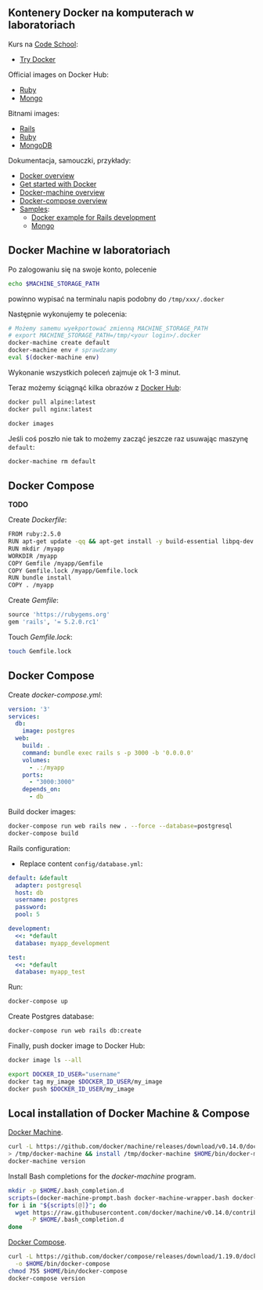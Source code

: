 ## Kontenery Docker na komputerach w laboratoriach

Kurs na [Code School](https://www.codeschool.com/):

* [Try Docker](https://www.codeschool.com/courses/try-docker)

Official images on Docker Hub:

* [Ruby](https://hub.docker.com/_/ruby/)
* [Mongo](https://hub.docker.com/_/mongo/)

Bitnami images:

* [Rails](https://hub.docker.com/r/bitnami/rails/)
* [Ruby](https://hub.docker.com/r/bitnami/ruby/)
* [MongoDB](https://hub.docker.com/r/bitnami/mongodb/)

Dokumentacja, samouczki, przykłady:

* [Docker overview](https://docs.docker.com/engine/docker-overview/)
* [Get started with Docker](https://docs.docker.com/get-started/)
* [Docker-machine overview](https://docs.docker.com/machine/overview/)
* [Docker-compose overview](https://docs.docker.com/compose/overview/)
* [Samples](https://docs.docker.com/samples/):
  * [Docker example for Rails development](https://docs.docker.com/compose/rails/)
  * [Mongo](https://docs.docker.com/samples/library/mongo/)


## Docker Machine w laboratoriach

Po zalogowaniu się na swoje konto, polecenie
```sh
echo $MACHINE_STORAGE_PATH
```
powinno wypisać na terminalu napis podobny do `/tmp/xxx/.docker`

Następnie wykonujemy te polecenia:
```sh
# Możemy samemu wyekportować zmienną MACHINE_STORAGE_PATH
# export MACHINE_STORAGE_PATH=/tmp/<your login>/.docker
docker-machine create default
docker-machine env # sprawdzamy
eval $(docker-machine env)
```
Wykonanie wszystkich poleceń zajmuje ok 1-3 minut.

Teraz możemy ściągnąć kilka obrazów z [Docker Hub](https://hub.docker.com/):
```sh
docker pull alpine:latest
docker pull nginx:latest

docker images
```

Jeśli coś poszło nie tak to możemy zacząć jeszcze raz usuwając
maszynę `default`:
```sh
docker-machine rm default
```


## Docker Compose

**TODO**

Create _Dockerfile_:
```sh
FROM ruby:2.5.0
RUN apt-get update -qq && apt-get install -y build-essential libpq-dev nodejs
RUN mkdir /myapp
WORKDIR /myapp
COPY Gemfile /myapp/Gemfile
COPY Gemfile.lock /myapp/Gemfile.lock
RUN bundle install
COPY . /myapp
```

Create _Gemfile_:
```ruby
source 'https://rubygems.org'
gem 'rails', '= 5.2.0.rc1'
```

Touch _Gemfile.lock_:
```sh
touch Gemfile.lock
```

## Docker Compose

Create _docker-compose.yml_:
```yaml
version: '3'
services:
  db:
    image: postgres
  web:
    build: .
    command: bundle exec rails s -p 3000 -b '0.0.0.0'
    volumes:
      - .:/myapp
    ports:
      - "3000:3000"
    depends_on:
      - db
```

Build docker images:

```sh
docker-compose run web rails new . --force --database=postgresql
docker-compose build
```

Rails configuration:

* Replace content `config/database.yml`:

```yaml
default: &default
  adapter: postgresql
  host: db
  username: postgres
  password:
  pool: 5

development:
  <<: *default
  database: myapp_development

test:
  <<: *default
  database: myapp_test
```

Run:
```sh
docker-compose up
```

Create Postgres database:
```sh
docker-compose run web rails db:create
```

Finally, push docker image to Docker Hub:

```sh
docker image ls --all

export DOCKER_ID_USER="username"
docker tag my_image $DOCKER_ID_USER/my_image
docker push $DOCKER_ID_USER/my_image
```


## Local installation of Docker Machine & Compose

[Docker Machine](https://docs.docker.com/machine/install-machine/).
```sh
curl -L https://github.com/docker/machine/releases/download/v0.14.0/docker-machine-`uname -s`-`uname -m` \
> /tmp/docker-machine && install /tmp/docker-machine $HOME/bin/docker-machine
docker-machine version
```

Install Bash completions for the _docker-machine_ program.
```sh
mkdir -p $HOME/.bash_completion.d
scripts=(docker-machine-prompt.bash docker-machine-wrapper.bash docker-machine.bash)
for i in "${scripts[@]}"; do
  wget https://raw.githubusercontent.com/docker/machine/v0.14.0/contrib/completion/bash/${i} \
      -P $HOME/.bash_completion.d
done
```

[Docker Compose](https://docs.docker.com/compose/install/).
```sh
curl -L https://github.com/docker/compose/releases/download/1.19.0/docker-compose-`uname -s`-`uname -m` \
  -o $HOME/bin/docker-compose
chmod 755 $HOME/bin/docker-compose
docker-compose version
```
